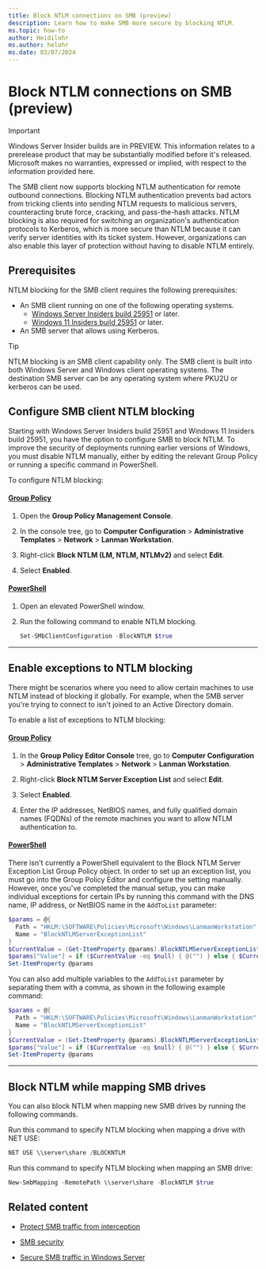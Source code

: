 ```yaml
---
title: Block NTLM connections on SMB (preview)
description: Learn how to make SMB more secure by blocking NTLM.
ms.topic: how-to
author: Heidilohr
ms.author: helohr
ms.date: 03/07/2024
---
```

# Block NTLM connections on SMB (preview)

> [!IMPORTANT]
> Windows Server Insider builds are in PREVIEW.
> This information relates to a prerelease product that may be substantially modified before it's released. Microsoft makes no warranties, expressed or implied, with respect to the information provided here.

The SMB client now supports blocking NTLM authentication for remote outbound connections. Blocking NTLM authentication prevents bad actors from tricking clients into sending NTLM requests to malicious servers, counteracting brute force, cracking, and pass-the-hash attacks. NTLM blocking is also required for switching an organization's authentication protocols to Kerberos, which is more secure than NTLM because it can verify server identities with its ticket system. However, organizations can also enable this layer of protection without having to disable NTLM entirely.

## Prerequisites

NTLM blocking for the SMB client requires the following prerequisites:

- An SMB client running on one of the following operating systems.
  - [Windows Server Insiders build 25951](https://techcommunity.microsoft.com/t5/windows-server-insiders/announcing-windows-server-preview-build-25951/m-p/3926636) or later.
  - [Windows 11 Insiders build 25951](https://blogs.windows.com/windows-insider/2023/09/13/announcing-windows-11-insider-preview-build-25951-canary-channel/) or later.
- An SMB server that allows using Kerberos.

> [!TIP]
> NTLM blocking is an SMB client capability only. The SMB client is built into both Windows Server and Windows client operating systems. The destination SMB server can be any operating system where PKU2U or kerberos can be used.

## Configure SMB client NTLM blocking

Starting with Windows Server Insiders build 25951 and Windows 11 Insiders build 25951, you have the option to configure SMB to block NTLM. To improve the security of deployments running earlier versions of Windows, you must disable NTLM manually, either by editing the relevant Group Policy or running a specific command in PowerShell.

To configure NTLM blocking:

#### [Group Policy](#tab/group-policy)

1. Open the **Group Policy Management Console**.

1. In the console tree, go to **Computer Configuration** > **Administrative Templates** > **Network** > **Lanman Workstation**.

1. Right-click **Block NTLM (LM, NTLM, NTLMv2)** and select **Edit**.

1. Select **Enabled**.

#### [PowerShell](#tab/powershell)

1. Open an elevated PowerShell window.

1. Run the following command to enable NTLM blocking.

   ```powershell
   Set-SMbClientConfiguration -BlockNTLM $true 
   ```

---

## Enable exceptions to NTLM blocking

There might be scenarios where you need to allow certain machines to use NTLM instead of blocking it globally. For example, when the SMB server you're trying to connect to isn't joined to an Active Directory domain.

To enable a list of exceptions to NTLM blocking:

#### [Group Policy](#tab/group-policy)

1. In the **Group Policy Editor Console** tree, go to **Computer Configuration** > **Administrative Templates** > **Network** > **Lanman Workstation**.

1. Right-click **Block NTLM Server Exception List** and select **Edit**.

1. Select **Enabled**.

1. Enter the IP addresses, NetBIOS names, and fully qualified domain names (FQDNs) of the remote machines you want to allow NTLM authentication to.

#### [PowerShell](#tab/powershell)

There isn't currently a PowerShell equivalent to the Block NTLM Server Exception List Group Policy object. In order to set up an exception list, you must go into the Group Policy Editor and configure the setting manually. However, once you've completed the manual setup, you can make individual exceptions for certain IPs by running this command with the DNS name, IP address, or NetBIOS name in the `AddToList` parameter:

  ```powershell
  $params = @{
    Path = "HKLM:\SOFTWARE\Policies\Microsoft\Windows\LanmanWorkstation"
    Name = "BlockNTLMServerExceptionList"
  }
  $CurrentValue = (Get-ItemProperty @params).BlockNTLMServerExceptionList
  $params["Value"] = if ($CurrentValue -eq $null) { @("") } else { $CurrentValue + "AddToList" }
  Set-ItemProperty @params 
  ```

  You can also add multiple variables to the `AddToList` parameter by separating them with a comma, as shown in the following example command:

  ```powershell
  $params = @{
    Path = "HKLM:\SOFTWARE\Policies\Microsoft\Windows\LanmanWorkstation"
    Name = "BlockNTLMServerExceptionList"
  }
  $CurrentValue = (Get-ItemProperty @params).BlockNTLMServerExceptionList
  $params["Value"] = if ($CurrentValue -eq $null) { @("") } else { $CurrentValue + "192.168.10.10","corp.contoso.com","CORP" }
  Set-ItemProperty @params 
  ```
---

## Block NTLM while mapping SMB drives

You can also block NTLM when mapping new SMB drives by running the following commands.

Run this command to specify NTLM blocking when mapping a drive with NET USE:

   ```powershell
   NET USE \\server\share /BLOCKNTLM
   ```

Run this command to specify NTLM blocking when mapping an SMB drive:

   ```powershell
   New-SmbMapping -RemotePath \\server\share -BlockNTLM $true
   ```

## Related content

- [Protect SMB traffic from interception](smb-interception-defense.md)

- [SMB security](smb-security.md)

- [Secure SMB traffic in Windows Server](smb-secure-traffic.md)